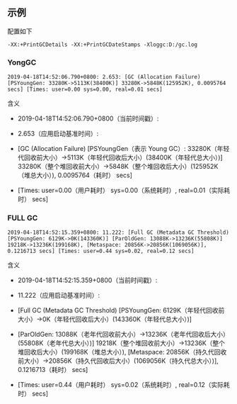 ## 示例
配置如下

```
-XX:+PrintGCDetails -XX:+PrintGCDateStamps -Xloggc:D:/gc.log
```

### YongGC
```
2019-04-18T14:52:06.790+0800: 2.653: [GC (Allocation Failure) [PSYoungGen: 33280K->5113K(38400K)] 33280K->5848K(125952K), 0.0095764 secs] [Times: user=0.00 sys=0.00, real=0.01 secs]
```

含义

- 2019-04-18T14:52:06.790+0800（当前时间戳）: 

- 2.653（应用启动基准时间）: 

- [GC (Allocation Failure) [PSYoungGen（表示 Young GC）: 33280K（年轻代回收前大小）->5113K（年轻代回收后大小）(38400K（年轻代总大小）)] 33280K（整个堆回收前大小）->5848K（整个堆回收后大小）(125952K（堆总大小）), 0.0095764（耗时） secs] 

- [Times: user=0.00（用户耗时） sys=0.00（系统耗时）, real=0.01（实际耗时） secs]

### FULL GC
```
2019-04-18T14:52:15.359+0800: 11.222: [Full GC (Metadata GC Threshold) [PSYoungGen: 6129K->0K(143360K)] [ParOldGen: 13088K->13236K(55808K)] 19218K->13236K(199168K), [Metaspace: 20856K->20856K(1069056K)], 0.1216713 secs] [Times: user=0.44 sys=0.02, real=0.12 secs]
```

含义

- 2019-04-18T14:52:15.359+0800（当前时间戳）: 

- 11.222（应用启动基准时间）: 

- [Full GC (Metadata GC Threshold) [PSYoungGen: 6129K（年轻代回收前大小）->0K（年轻代回收后大小）(143360K（年轻代总大小）)] 

- [ParOldGen: 13088K（老年代回收前大小）->13236K（老年代回收后大小）(55808K（老年代总大小）)] 19218K（整个堆回收前大小）->13236K（整个堆回收后大小）(199168K（堆总大小）), [Metaspace: 20856K（持久代回收前大小）->20856K（持久代回收后大小）(1069056K（持久代总大小）)], 0.1216713（耗时） secs] 

- [Times: user=0.44（用户耗时） sys=0.02（系统耗时）, real=0.12（实际耗时） secs]